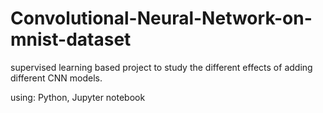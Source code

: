 # Convolutional-Neural-Network-on-mnist-dataset
supervised learning based project to study the different effects of adding different CNN models.

using: Python, Jupyter notebook
